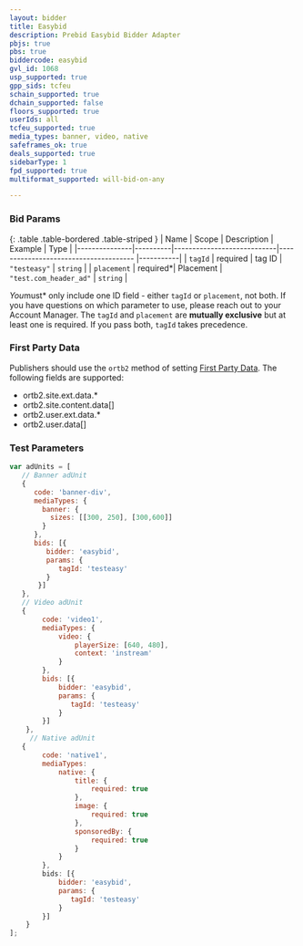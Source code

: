 ```yaml
---
layout: bidder
title: Easybid
description: Prebid Easybid Bidder Adapter
pbjs: true
pbs: true
biddercode: easybid
gvl_id: 1068
usp_supported: true
gpp_sids: tcfeu
schain_supported: true
dchain_supported: false
floors_supported: true
userIds: all
tcfeu_supported: true
media_types: banner, video, native
safeframes_ok: true
deals_supported: true
sidebarType: 1
fpd_supported: true
multiformat_supported: will-bid-on-any

---
```


### Bid Params

{: .table .table-bordered .table-striped }
| Name          | Scope    | Description                | Example                                   | Type      |
|---------------|----------|----------------------------|--------------------------------------     |-----------|
| `tagId`       | required | tag ID                     | `"testeasy"`                              | `string`  |
| `placement`   | required*| Placement                  | `"test.com_header_ad"`                    | `string`  |

*You*must* only include one ID field - either `tagId` or `placement`, not both. If you have questions on which parameter to use, please reach out to your Account Manager.
The `tagId` and `placement` are **mutually exclusive** but at least one is required. If you pass both, `tagId` takes precedence.

### First Party Data

Publishers should use the `ortb2` method of setting [First Party Data](/features/firstPartyData.html).
The following fields are supported:

* ortb2.site.ext.data.*
* ortb2.site.content.data[]
* ortb2.user.ext.data.*
* ortb2.user.data[]

### Test Parameters

```javascript
var adUnits = [
   // Banner adUnit
   {
      code: 'banner-div',
      mediaTypes: {
        banner: {
          sizes: [[300, 250], [300,600]]
        }
      },
      bids: [{
         bidder: 'easybid',
         params: {
            tagId: 'testeasy'
         }
       }]
   },
   // Video adUnit
   {
        code: 'video1',
        mediaTypes: {
            video: {
                playerSize: [640, 480],
                context: 'instream'
            }
        },
        bids: [{
            bidder: 'easybid',
            params: {
               tagId: 'testeasy'
            }
        }]
    },
     // Native adUnit
   {
        code: 'native1',
        mediaTypes:
            native: {
                title: {
                    required: true
                },
                image: {
                    required: true
                },
                sponsoredBy: {
                    required: true
                }
            }
        },
        bids: [{
            bidder: 'easybid',
            params: {
               tagId: 'testeasy'
            }
        }]
    }
];
```
